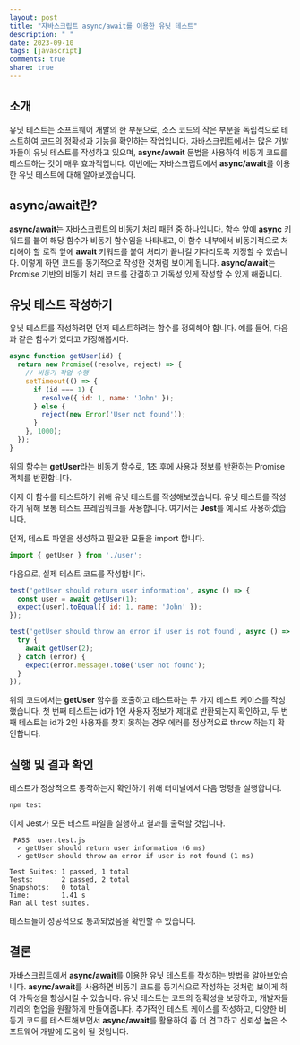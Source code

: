 ```yaml
---
layout: post
title: "자바스크립트 async/await를 이용한 유닛 테스트"
description: " "
date: 2023-09-10
tags: [javascript]
comments: true
share: true
---
```


## 소개
유닛 테스트는 소프트웨어 개발의 한 부분으로, 소스 코드의 작은 부분을 독립적으로 테스트하여 코드의 정확성과 기능을 확인하는 작업입니다. 자바스크립트에서는 많은 개발자들이 유닛 테스트를 작성하고 있으며, **async/await** 문법을 사용하여 비동기 코드를 테스트하는 것이 매우 효과적입니다. 이번에는 자바스크립트에서 **async/await**를 이용한 유닛 테스트에 대해 알아보겠습니다.

## async/await란?
**async/await**는 자바스크립트의 비동기 처리 패턴 중 하나입니다. 함수 앞에 **async** 키워드를 붙여 해당 함수가 비동기 함수임을 나타내고, 이 함수 내부에서 비동기적으로 처리해야 할 로직 앞에 **await** 키워드를 붙여 처리가 끝나길 기다리도록 지정할 수 있습니다. 이렇게 하면 코드를 동기적으로 작성한 것처럼 보이게 됩니다. **async/await**는 Promise 기반의 비동기 처리 코드를 간결하고 가독성 있게 작성할 수 있게 해줍니다.

## 유닛 테스트 작성하기
유닛 테스트를 작성하려면 먼저 테스트하려는 함수를 정의해야 합니다. 예를 들어, 다음과 같은 함수가 있다고 가정해봅시다.

```javascript
async function getUser(id) {
  return new Promise((resolve, reject) => {
    // 비동기 작업 수행
    setTimeout(() => {
      if (id === 1) {
        resolve({ id: 1, name: 'John' });
      } else {
        reject(new Error('User not found'));
      }
    }, 1000);
  });
}
```

위의 함수는 **getUser**라는 비동기 함수로, 1초 후에 사용자 정보를 반환하는 Promise 객체를 반환합니다.

이제 이 함수를 테스트하기 위해 유닛 테스트를 작성해보겠습니다. 유닛 테스트를 작성하기 위해 보통 테스트 프레임워크를 사용합니다. 여기서는 **Jest**를 예시로 사용하겠습니다.

먼저, 테스트 파일을 생성하고 필요한 모듈을 import 합니다.

```javascript
import { getUser } from './user';
```

다음으로, 실제 테스트 코드를 작성합니다.

```javascript
test('getUser should return user information', async () => {
  const user = await getUser(1);
  expect(user).toEqual({ id: 1, name: 'John' });
});

test('getUser should throw an error if user is not found', async () => {
  try {
    await getUser(2);
  } catch (error) {
    expect(error.message).toBe('User not found');
  }
});
```

위의 코드에서는 **getUser** 함수를 호출하고 테스트하는 두 가지 테스트 케이스를 작성했습니다. 첫 번째 테스트는 id가 1인 사용자 정보가 제대로 반환되는지 확인하고, 두 번째 테스트는 id가 2인 사용자를 찾지 못하는 경우 에러를 정상적으로 throw 하는지 확인합니다.

## 실행 및 결과 확인
테스트가 정상적으로 동작하는지 확인하기 위해 터미널에서 다음 명령을 실행합니다.

```bash
npm test
```

이제 Jest가 모든 테스트 파일을 실행하고 결과를 출력할 것입니다.

```
 PASS  user.test.js
  ✓ getUser should return user information (6 ms)
  ✓ getUser should throw an error if user is not found (1 ms)

Test Suites: 1 passed, 1 total
Tests:       2 passed, 2 total
Snapshots:   0 total
Time:        1.41 s
Ran all test suites.
```

테스트들이 성공적으로 통과되었음을 확인할 수 있습니다.

## 결론
자바스크립트에서 **async/await**를 이용한 유닛 테스트를 작성하는 방법을 알아보았습니다. **async/await**를 사용하면 비동기 코드를 동기식으로 작성하는 것처럼 보이게 하여 가독성을 향상시킬 수 있습니다. 유닛 테스트는 코드의 정확성을 보장하고, 개발자들끼리의 협업을 원활하게 만들어줍니다. 추가적인 테스트 케이스를 작성하고, 다양한 비동기 코드를 테스트해보면서 **async/await**를 활용하여 좀 더 견고하고 신뢰성 높은 소프트웨어 개발에 도움이 될 것입니다.